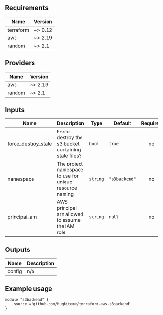 ## Requirements

| Name | Version |
|------|---------|
| terraform | ~> 0.12 |
| aws | ~> 2.19 |
| random | ~> 2.1 |

## Providers

| Name | Version |
|------|---------|
| aws | ~> 2.19 |
| random | ~> 2.1 |

## Inputs

| Name | Description | Type | Default | Required |
|------|-------------|------|---------|:--------:|
| force\_destroy\_state | Force destroy the s3 bucket containing state files? | `bool` | `true` | no |
| namespace | The project namespace to use for unique resource naming | `string` | `"s3backend"` | no |
| principal\_arn | AWS principal arn allowed to assume the IAM role | `string` | `null` | no |

## Outputs

| Name | Description |
|------|-------------|
| config | n/a |

## Example usage
```
module "s3backend" {
    source ="github.com/bugbiteme/terraform-aws-s3backend"
}
```